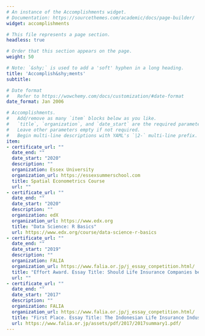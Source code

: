 ```yaml
---
# An instance of the Accomplishments widget.
# Documentation: https://sourcethemes.com/academic/docs/page-builder/
widget: accomplishments

# This file represents a page section.
headless: true

# Order that this section appears on the page.
weight: 50

# Note: `&shy;` is used to add a 'soft' hyphen in a long heading.
title: 'Accomplish&shy;ments'
subtitle:

# Date format
#   Refer to https://wowchemy.com/docs/customization/#date-format
date_format: Jan 2006

# Accomplishments.
#   Add/remove as many `item` blocks below as you like.
#   `title`, `organization`, and `date_start` are the required parameters.
#   Leave other parameters empty if not required.
#   Begin multi-line descriptions with YAML's `|2-` multi-line prefix.
item:
- certificate_url: ""
  date_end: ""
  date_start: "2020"
  description: ""
  organization: Essex University
  organization_url: https://essexsummerschool.com
  title: Spatial Econometrics Course
  url: ""
- certificate_url: ""
  date_end: ""
  date_start: "2020"
  description: ""
  organization: edX
  organization_url: https://www.edx.org
  title: "Data Science: R Basics"
  url: https://www.edx.org/course/data-science-r-basics
- certificate_url: ""
  date_end: ""
  date_start: "2019"
  description: ""
  organization: FALIA 
  organization_url: https://www.falia.or.jp/j_essay_conpetition.html/
  title: "Effort Award. Essay Title: Should Life Insurance Companies be More Social? An Analysis of the Impact of Social Media Usage on the Performance of Indonesian Life Insurance Companies"
  url: ""
- certificate_url: ""
  date_end: ""
  date_start: "2017"
  description: ""
  organization: FALIA 
  organization_url: https://www.falia.or.jp/j_essay_conpetition.html/
  title: "First Place. Essay Title: The Indonesian Life Insurance Industry: Untapped Potential in the Sharia Based Life Insurance Market"
  url: https://www.falia.or.jp/assets/pdf/2017/2017summary1.pdf/
---
```

